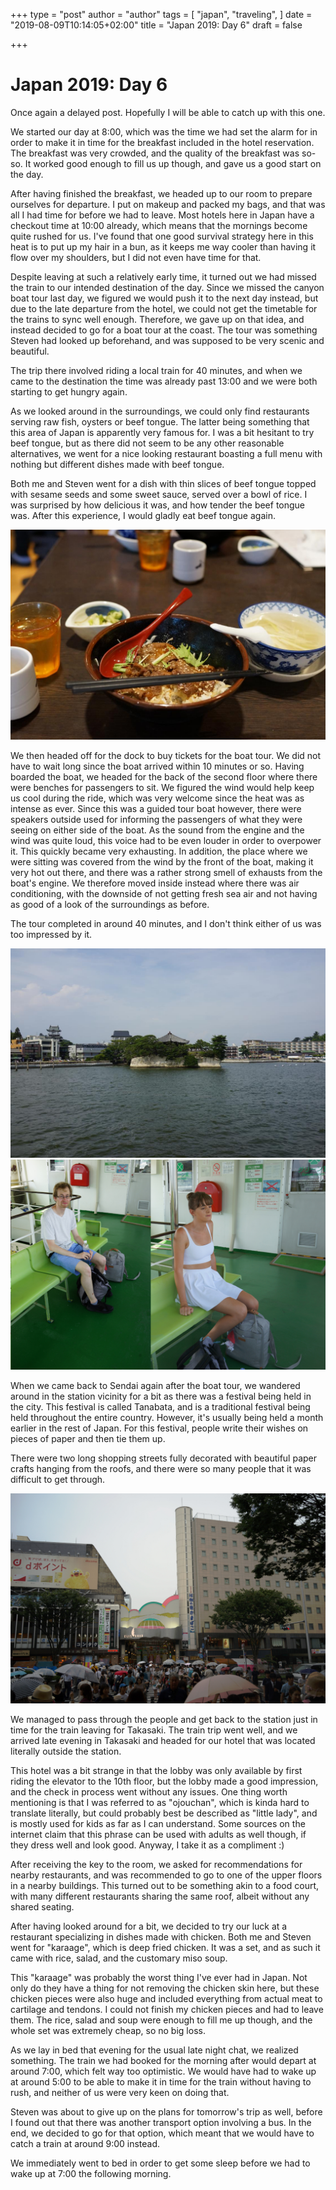 +++
type = "post"
author = "author"
tags = [
  "japan",
  "traveling",
]
date = "2019-08-09T10:14:05+02:00"
title = "Japan 2019: Day 6"
draft = false

+++

# Japan 2019: Day 6

Once again a delayed post. Hopefully I will be able to catch up with this one.

We started our day at 8:00, which was the time we had set the alarm for in order to make it in time for the breakfast included in the hotel reservation. The breakfast was very crowded, and the quality of the breakfast was so-so. It worked good enough to fill us up though, and gave us a good start on the day.

After having finished the breakfast, we headed up to our room to prepare ourselves for departure. I put on makeup and packed my bags, and that was all I had time for before we had to leave. Most hotels here in Japan have a checkout time at 10:00 already, which means that the mornings become quite rushed for us. I've found that one good survival strategy here in this heat is to put up my hair in a bun, as it keeps me way cooler than having it flow over my shoulders, but I did not even have time for that.

Despite leaving at such a relatively early time, it turned out we had missed the train to our intended destination of the day. Since we missed the canyon boat tour last day, we figured we would push it to the next day instead, but due to the late departure from the hotel, we could not get the timetable for the trains to sync well enough. Therefore, we gave up on that idea, and instead decided to go for a boat tour at the coast. The tour was something Steven had looked up beforehand, and was supposed to be very scenic and beautiful.

The trip there involved riding a local train for 40 minutes, and when we came to the destination the time was already past 13:00 and we were both starting to get hungry again.

As we looked around in the surroundings, we could only find restaurants serving raw fish, oysters or beef tongue. The latter being something that this area of Japan is apparently very famous for.
I was a bit hesitant to try beef tongue, but as there did not seem to be any other reasonable alternatives, we went for a nice looking restaurant boasting a full menu with nothing but different dishes made with beef tongue.

Both me and Steven went for a dish with thin slices of beef tongue topped with sesame seeds and some sweet sauce, served over a bowl of rice. I was surprised by how delicious it was, and how tender the beef tongue was. After this experience, I would gladly eat beef tongue again.

![Beef tongue](/beef_tongue.jpg)

We then headed off for the dock to buy tickets for the boat tour. We did not have to wait long since the boat arrived within 10 minutes or so. Having boarded the boat, we headed for the back of the second floor where there were benches for passengers to sit. We figured the wind would help keep us cool during the ride, which was very welcome since the heat was as intense as ever. Since this was a guided tour boat however, there were speakers outside used for informing the passengers of what they were seeing on either side of the boat. As the sound from the engine and the wind was quite loud, this voice had to be even louder in order to overpower it. This quickly became very exhausting. In addition, the place where we were sitting was covered from the wind by the front of the boat, making it very hot out there, and there was a rather strong smell of exhausts from the boat's engine. We therefore moved inside instead where there was air conditioning, with the downside of not getting fresh sea air and not having as good of a look of the surroundings as before.

The tour completed in around 40 minutes, and I don't think either of us was too impressed by it.

![View from the harbour](/boat_tour1.jpg)
![Me and Steven sitting on the second floor](/steven_lova_boat_tour.jpg)

When we came back to Sendai again after the boat tour, we wandered around in the station vicinity for a bit as there was a festival being held in the city. This festival is called Tanabata, and is a traditional festival being held throughout the entire country. However, it's usually being held a month earlier in the rest of Japan. For this festival, people write their wishes on pieces of paper and then tie them up.

There were two long shopping streets fully decorated with beautiful paper crafts hanging from the roofs, and there were so many people that it was difficult to get through.

![Tanabata](/tanabata.jpg)

We managed to pass through the people and get back to the station just in time for the train leaving for Takasaki. The train trip went well, and we arrived late evening in Takasaki and headed for our hotel that was located literally outside the station.

This hotel was a bit strange in that the lobby was only available by first riding the elevator to the 10th floor, but the lobby made a good impression, and the check in process went without any issues. One thing worth mentioning is that I was referred to as "ojouchan", which is kinda hard to translate literally, but could probably best be described as "little lady", and is mostly used for kids as far as I can understand. Some sources on the internet claim that this phrase can be used with adults as well though, if they dress well and look good. Anyway, I take it as a compliment :)

After receiving the key to the room, we asked for recommendations for nearby restaurants, and was recommended to go to one of the upper floors in a nearby buildings. This turned out to be something akin to a food court, with many different restaurants sharing the same roof, albeit without any shared seating.

After having looked around for a bit, we decided to try our luck at a restaurant specializing in dishes made with chicken. Both me and Steven went for "karaage", which is deep fried chicken. It was a set, and as such it came with rice, salad, and the customary miso soup.

This "karaage" was probably the worst thing I've ever had in Japan. Not only do they have a thing for not removing the chicken skin here, but these chicken pieces were also huge and included everything from actual meat to cartilage and tendons. I could not finish my chicken pieces and had to leave them. The rice, salad and soup were enough to fill me up though, and the whole set was extremely cheap, so no big loss.

As we lay in bed that evening for the usual late night chat, we realized something. The train we had booked for the morning after would depart at around 7:00, which felt way too optimistic. We would have had to wake up at around 5:00 to be able to make it in time for the train without having to rush, and neither of us were very keen on doing that.

Steven was about to give up on the plans for tomorrow's trip as well, before I found out that there was another transport option involving a bus. In the end, we decided to go for that option, which meant that we would have to catch a train at around 9:00 instead.

We immediately went to bed in order to get some sleep before we had to wake up at 7:00 the following morning.
